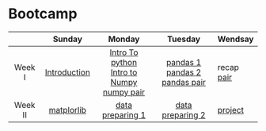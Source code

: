 # Bootcamp

|   	|  Sunday 	|  Monday 	|  Tuesday 	|  Wendsay 	|
|:-:	|:-:	|:-:	|:-:	|---	|
|  Week I 	|  [Introduction](https://github.com/alkhonain/Bootcamp/blob/main/Materials/DS%20Life%20Cycle.pdf) 	|   [Intro To python]()<br> [Intro to Numpy](https://github.com/alkhonain/Bootcamp/blob/main/Materials/intro_to_numpy.ipynb) <br> [numpy pair](https://github.com/alkhonain/Bootcamp/blob/main/Pairs/Numpy/numpy-pair.ipynb)	|   [pandas 1](https://github.com/alkhonain/Bootcamp/blob/main/Materials/pandas_intro_1.ipynb)<br>[pandas 2](https://github.com/alkhonain/Bootcamp/blob/main/Materials/pandas_intro_2.ipynb)<br>[pandas pair]()	|  recap <br> [pair]() 	|
|  Week II 	|  [matplorlib](https://github.com/alkhonain/Bootcamp/blob/main/Materials/intro-to-matplotlib.ipynb) 	|   [data preparing 1](https://github.com/alkhonain/Bootcamp/blob/main/Materials/Data%20Preparing.pdf)	|  [data preparing 2](https://github.com/alkhonain/Bootcamp/blob/main/Materials/Data%20Preparing.pdf)	|  [project]() 	|



